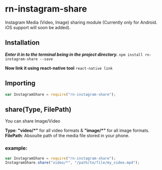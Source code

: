 # rn-instagram-share
Instagram Media (Video, Image) sharing module (Currently only for Android. iOS support will soon be added).

## Installation
***Enter it in to the terminal being in the project directory.***
```npm install rn-instagram-share --save```

**Now link it using react-native tool**
```react-native link```

## Importing
```js
var InstagramShare = require("rn-instagram-share");
```


## share(Type, FilePath)
You can share Image/Video

**Type**: **"video/\*"** for all video formats & **"image/\*"** for all image formats.
**FilePath**: Absoulte path of the media file stored in your phone.

### example:

```js
var InstagramShare = require("rn-instagram-share");
InstagramShare.share("video/*", "/path/to/file/my_video.mp4");
```

